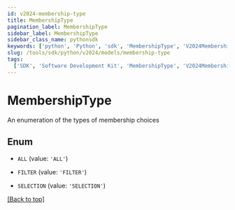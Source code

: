 ```yaml
---
id: v2024-membership-type
title: MembershipType
pagination_label: MembershipType
sidebar_label: MembershipType
sidebar_class_name: pythonsdk
keywords: ['python', 'Python', 'sdk', 'MembershipType', 'V2024MembershipType']
slug: /tools/sdk/python/v2024/models/membership-type
tags:
  ['SDK', 'Software Development Kit', 'MembershipType', 'V2024MembershipType']
---
```


# MembershipType

An enumeration of the types of membership choices

## Enum

- `ALL` (value: `'ALL'`)

- `FILTER` (value: `'FILTER'`)

- `SELECTION` (value: `'SELECTION'`)

[[Back to top]](#)
